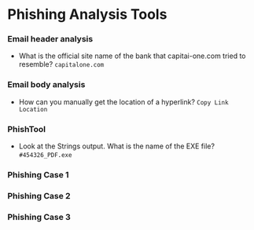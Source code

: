 # Phishing Analysis Tools

### Email header analysis
- What is the official site name of the bank that capitai-one.com tried to resemble? `capitalone.com`

### Email body analysis
- How can you manually get the location of a hyperlink? `Copy Link Location`

### PhishTool
- Look at the Strings output. What is the name of the EXE file?
`#454326_PDF.exe`

### Phishing Case 1

### Phishing Case 2

### Phishing Case 3
